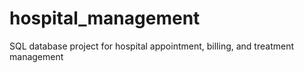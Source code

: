# hospital_management
SQL database project for hospital appointment, billing, and treatment management

